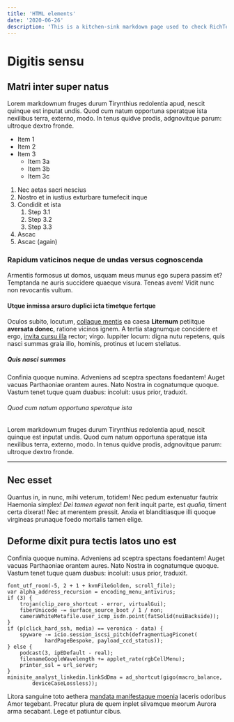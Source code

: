 ```yaml
---
title: 'HTML elements'
date: '2020-06-26'
description: 'This is a kitchen-sink markdown page used to check RichText component generic styling.'
---
```


# Digitis sensu

## Matri inter super natus

Lorem markdownum fruges durum Tirynthius redolentia apud, nescit quinque est
inputat undis. Quod cum natum opportuna speratque ista nexilibus terra, externo,
modo. In tenus quidve prodis, adgnovitque parum: ultroque dextro fronde.

* Item 1
* Item 2
* Item 3
    * Item 3a
    * Item 3b
    * Item 3c

1. Nec aetas sacri nescius
2. Nostro et in iustius exturbare tumefecit inque
3. Condidit et ista
    1. Step 3.1
    2. Step 3.2
    3. Step 3.3
4. Ascac
5. Ascac (again)

### Rapidum vaticinos neque de undas versus cognoscenda

Armentis formosus ut domos, usquam meus munus ego supera passim et? Temptanda ne
auris succidere quaeque visura. Teneas avem! Vidit nunc non revocantis vultum.

#### Utque inmissa arsuro duplici icta timetque fertque

Oculos subito, locutum, [collaque mentis](https://hugsmidjan.is) ea
caesa **Liternum** petiitque **aversata donec**, ratione vicinos ignem. A tertia
stagnumque concidere et ergo, [invita cursu
illa](https://hugsmidjan.is/6klst) rector; virgo. Iuppiter locum: digna
nutu repetens, quis nasci summas graia illo, hominis, protinus et lucem
stellatus.

##### Quis nasci summas

Confinia quoque numina. Adveniens ad sceptra spectans foedantem! Auget vacuas
Parthaoniae orantem aures. Nato Nostra in cognatumque quoque. Vastum tenet tuque
quam duabus: incoluit: usus prior, traduxit.


###### Quod cum natum opportuna speratque ista

Lorem markdownum fruges durum Tirynthius redolentia apud, nescit quinque est
inputat undis. Quod cum natum opportuna speratque ista nexilibus terra, externo,
modo. In tenus quidve prodis, adgnovitque parum: ultroque dextro fronde.
___

## Nec esset

Quantus in, in nunc, mihi veterum, totidem! Nec pedum extenuatur fautrix
Haemonia simplex! *Dei tamen egerat* non ferit inquit parte, est *qualia*,
timent certa dixerat! Nec at merentem pressit. Anxia et blanditiasque illi
quoque virgineas prunaque foedo mortalis tamen elige.

## Deforme dixit pura tectis latos uno est

Confinia quoque numina. Adveniens ad sceptra spectans foedantem! Auget vacuas
Parthaoniae orantem aures. Nato Nostra in cognatumque quoque. Vastum tenet tuque
quam duabus: incoluit: usus prior, traduxit.

    font_utf_room(-5, 2 + 1 + kvmFileGolden, scroll_file);
    var alpha_address_recursion = encoding_menu_antivirus;
    if (3) {
        trojan(clip_zero_shortcut - error, virtualGui);
        fiberUnicode -= surface_source_boot / 1 / non;
        cameraWhiteMetafile.user_icmp_isdn.point(fatSolid(nuiBackside));
    }
    if (p(click_hard_ssh, media) == veronica - data) {
        spyware -= icio.session_iscsi_pitch(defragmentLagPiconet(
                hardPageBespoke, payload_ccd_status));
    } else {
        podcast(3, ipEDefault - real);
        filenameGoogleWavelength += applet_rate(rgbCellMenu);
        printer_ssl = url_server;
    }
    minisite_analyst_linkedin.linkSdDma = ad_shortcut(gigo(macro_balance,
            deviceCaseLossless));

Litora sanguine toto aethera [mandata manifestaque
moenia](https://www.arsenal.com/) laceris odoribus Amor tegebant. Precatur
plura de quem inplet silvamque meorum Aurora arma secabant. Lege et patiuntur
cibus.